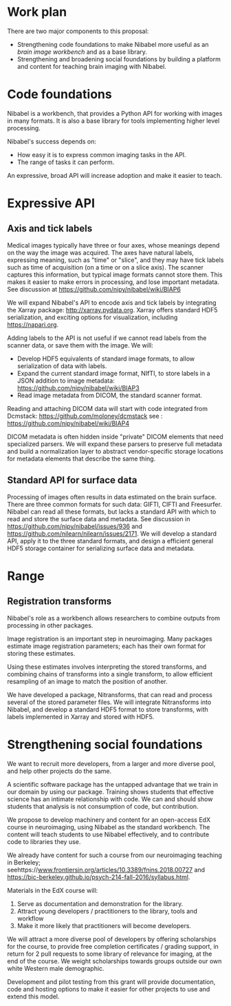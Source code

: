 # Work plan

<!---
Provide a description of the proposed work the applicants are requesting
funding for, including resources the applicants will provide that are not
part of the requested funding. For software development related work (e.g.,
engineering, product design, user research), specify how the work fits into
the existing software project roadmap. For community outreach related
activities (e.g., sprints, training), specify how these activities will be
organized, the target audience, and expected outcomes (maximum of 750 words).
-->

There are two major components to this proposal:

* Strengthening code foundations to make Nibabel more useful as an *brain
  image workbench* and as a base library.
* Strengthening and broadening social foundations by building a platform and
  content for teaching brain imaging with Nibabel.

Code foundations
================

Nibabel is a workbench, that provides a Python API for working with images in
many formats.  It is also a base library for tools implementing higher level
processing.

Nibabel's success depends on:

* How easy it is to express common imaging tasks in the API.
* The range of tasks it can perform.

An expressive, broad API will increase adoption and make it easier to teach.

Expressive API
==============

Axis and tick labels
--------------------

Medical images typically have three or four axes, whose meanings depend on the
way the image was acquired.  The axes have natural labels,
expressing meaning, such as "time" or "slice", and they may have tick labels
such as time of acquisition (on a time or on a slice axis).  The scanner
captures this information, but typical image formats cannot store
them.  This makes it easier to make errors in processing, and lose important metadata. See discussion at https://github.com/nipy/nibabel/wiki/BIAP6

We will expand Nibabel's API to encode axis and tick labels by
integrating the Xarray package: http://xarray.pydata.org.  Xarray offers
standard HDF5 serialization, and exciting options for visualization,
including https://napari.org.

Adding labels to the API is not useful if we cannot read labels from the
scanner data, or save them with the image.  We will:

* Develop HDF5 equivalents of standard image formats, to allow serialization
  of data with labels.
* Expand the current standard image format, NIfTI, to store labels in a JSON
  addition to image metadata: https://github.com/nipy/nibabel/wiki/BIAP3
* Read image metadata from DICOM, the standard scanner format.

Reading and attaching DICOM data will start with code integrated from
Dcmstack: https://github.com/moloney/dcmstack see
: https://github.com/nipy/nibabel/wiki/BIAP4

DICOM metadata is often hidden inside "private" DICOM elements that need
specialized parsers. We will expand these parsers to preserve full metadata and
build a normalization layer to abstract vendor-specific storage locations for
metadata elements that describe the same thing.

Standard API for surface data
-----------------------------

Processing of images often results in data estimated on the brain
surface.  There are three common formats for such data: GIFTI, CIFTI and
Freesurfer.  Nibabel can read all these formats, but lacks a standard API with
which to read and store the surface data and metadata.  See discussion in
https://github.com/nipy/nibabel/issues/936 and
https://github.com/nilearn/nilearn/issues/2171.  We will develop a standard
API, apply it to the three standard formats, and design a efficient general
HDF5 storage container for serializing surface data and metadata.

Range
=====

Registration transforms
-----------------------

Nibabel's role as a workbench allows researchers to combine outputs from
processing in other packages.

Image registration is an important step in neuroimaging.  Many packages
estimate image registration parameters; each has their own format for storing
these estimates.

Using these estimates involves interpreting the stored transforms, and
combining chains of transforms into a single transform, to allow efficient
resampling of an image to match the position of another.

We have developed a package, Nitransforms, that can read and process several of the stored parameter files.  We will integrate Nitransforms into Nibabel, and develop a standard HDF5 format to store transforms, with labels implemented in Xarray and stored with HDF5.

Strengthening social foundations
================================

We want to recruit more developers, from a larger and more diverse pool, and help other projects do the same.

A scientific software package has the untapped advantage that we train in our
domain by using our package.  Training shows students that effective science
has an intimate relationship with code. We can and should show students that
analysis is not consumption of code, but contribution.

We propose to develop machinery and content for an open-access EdX course in
neuroimaging, using Nibabel as the standard workbench.  The content will teach
students to use Nibabel effectively, and to contribute code to libraries they
use.

We already have content for such a course from our neuroimaging teaching in
Berkeley; seehttps://www.frontiersin.org/articles/10.3389/fnins.2018.00727 and
https://bic-berkeley.github.io/psych-214-fall-2016/syllabus.html.

Materials in the EdX course will:

1. Serve as documentation and demonstration for the library.
2. Attract young developers / practitioners to the library, tools and workflow
3. Make it more likely that practitioners will become developers.

We will attract a more diverse pool of developers by offering scholarships
for the course, to provide free completion certificates / grading
support, in return for 2 pull requests to some library of relevance for
imaging, at the end of the course.  We weight scholarships towards groups
outside our own white Western male demographic.

Development and pilot testing from this grant will provide documentation, code
and hosting options to make it easier for other projects to use and extend
this model.
